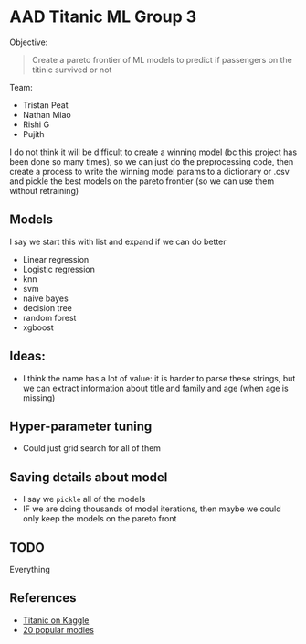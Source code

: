 # AAD Titanic ML Group 3

Objective:
> Create a pareto frontier of ML models to predict if passengers on the titinic survived or not

Team:
* Tristan Peat
* Nathan Miao
* Rishi G
* Pujith

I do not think it will be difficult to create a winning model (bc this project has been done so many times), so we can just do the preprocessing code, then create a process to write the winning model params to a dictionary or .csv and pickle the best models on the pareto frontier (so we can use them without retraining)

## Models
I say we start this with list and expand if we can do better

* Linear regression
* Logistic regression
* knn
* svm
* naive bayes
* decision tree
* random forest
* xgboost

## Ideas:
* I think the name has a lot of value: it is harder to parse these strings, but we can extract information about title and family and age (when age is missing)

## Hyper-parameter tuning
* Could just grid search for all of them

## Saving details about model
* I say we `pickle` all of the models
* IF we are doing thousands of model iterations, then maybe we could only keep the models on the pareto front

## TODO
Everything

## References
* [Titanic on Kaggle](https://www.kaggle.com/c/titanic)
* [20 popular modles](https://www.kaggle.com/code/vbmokin/titanic-0-83253-comparison-20-popular-models/notebook)
